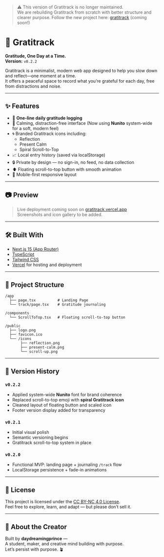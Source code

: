 > ⚠️ This version of Gratitrack is no longer maintained.  
> We are rebuilding Gratitrack from scratch with better structure and clearer purpose.
> Follow the new project here: [gratitrack](https://github.com/daydreamingprince/gratitrack) (coming soon!)


# 🌿 Gratitrack

**Gratitude, One Day at a Time.**  
**Version:** `v0.2.2`

Gratitrack is a minimalist, modern web app designed to help you slow down and reflect—one moment at a time.  
It offers a peaceful space to record what you’re grateful for each day, free from distractions and noise.

---

## ✨ Features

- 🧘 **One-line daily gratitude logging**
- 🌱 Calming, distraction-free interface (Now using **Nunito** system-wide for a soft, modern feel)
- 🌀 Branded Gratitrack icons including:
  - Reflection
  - Present Calm
  - Spiral Scroll-to-Top
- 📈 Local entry history (saved via localStorage)
- 🔒 Private by design — no sign-in, no feed, no data collection
- ⬆️ Floating scroll-to-top button with smooth animation
- 📐 Mobile-first responsive layout

---

## 📷 Preview

> Live deployment coming soon on [gratitrack.vercel.app](https://gratitrack.vercel.app)  
> Screenshots and icon gallery to be added.

---

## 🛠️ Built With

- [Next.js 15 (App Router)](https://nextjs.org/)
- [TypeScript](https://www.typescriptlang.org/)
- [Tailwind CSS](https://tailwindcss.com/)
- [Vercel](https://vercel.com/) for hosting and deployment

---

## 📁 Project Structure

```
/app
  ├── page.tsx          # Landing Page
  └── track/page.tsx    # Gratitude journaling

/components
  └── ScrollToTop.tsx   # Floating scroll-to-top button

/public
  ├── logo.png
  ├── favicon.ico
  └── /icons
       ├── reflection.png
       ├── present-calm.png
       └── scroll-up.png
```

---

## 📌 Version History

### `v0.2.2`
- Applied system-wide **Nunito** font for brand coherence
- Replaced scroll-to-top emoji with **spiral Gratitrack icon**
- Cleaned layout of floating button and scaled icon
- Footer version display added for transparency

### `v0.2.1`
- Initial visual polish
- Semantic versioning begins
- Gratitrack scroll-to-top system in place

### `v0.2.0`
- Functional MVP: landing page + journaling `/track` flow
- LocalStorage persistence + fade-in animations

---

## 📄 License

This project is licensed under the [CC BY-NC 4.0 License](https://creativecommons.org/licenses/by-nc/4.0/).  
Feel free to explore, learn, and adapt — but please don’t sell it.

---

## 🌱 About the Creator

Built by **daydreamingprince** —  
A student, maker, and creative mind building with purpose.  
Let’s persist with purpose. 🪴

